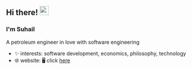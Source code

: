 ## Hi there! <img src="https://media.giphy.com/media/hvRJCLFzcasrR4ia7z/giphy.gif" width="25">
### I'm Suhail
A petroleum engineer in love with software engineering

- ✨ interests: software development, economics, philosophy, technology
- 🌐 website: 🖥️ click [here](www.suhail.work)

<!--
**suhail609/suhail609** is a ✨ _special_ ✨ repository because its `README.md` (this file) appears on your GitHub profile.

Here are some ideas to get you started:

- 🔭 I’m currently working on ...
- 🌱 I’m currently learning ...
- 👯 I’m looking to collaborate on ...
- 🤔 I’m looking for help with ...
- 💬 Ask me about ...
- 📫 How to reach me: ...
- 😄 Pronouns: ...
- ⚡ Fun fact: ...
-->
